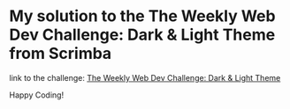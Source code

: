 # My solution to the The Weekly Web Dev Challenge: Dark & Light Theme from Scrimba

link to the challenge:  <a href="https://scrimba.com/learn/weeklychallenge/the-weekly-web-dev-challenge-dark-light-theme-latest-challenge-code-to-win-co24f4cd08039faab7eff7a98">The Weekly Web Dev Challenge: Dark & Light Theme</a>










Happy Coding!
